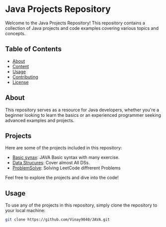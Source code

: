 # Java Projects Repository

Welcome to the Java Projects Repository! This repository contains a collection of Java projects and code examples covering various topics and concepts.

## Table of Contents

- [About](#about)
- [Content](#Content)
- [Usage](#usage)
- [Contributing](#contributing)
- [License](#license)

## About

This repository serves as a resource for Java developers, whether you're a beginner looking to learn the basics or an experienced programmer seeking advanced examples and projects.

## Projects

Here are some of the projects included in this repository:

- [Basic synax](Project1/): JAVA Basic syntax with many exercise.
- [Data Strucures](Project2/): Cover almost All DSs.
- [ProblemSolve](Project3/): Solving LeetCode diffrerent Problems


Feel free to explore the projects and dive into the code!

## Usage

To use any of the projects in this repository, simply clone the repository to your local machine:

```bash
git clone https://github.com/Vinay9040/JAVA.git
